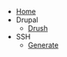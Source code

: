 <!-- docs/_sidebar.md -->

* [Home](/)
* Drupal
    * [Drush](drupal.md)
* SSH
    * [Generate](drupal.md)